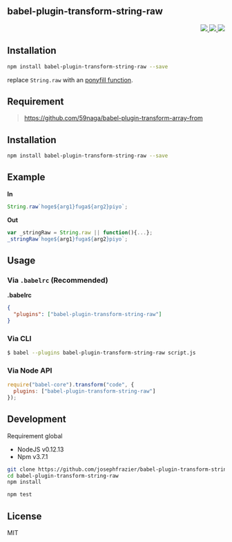 babel-plugin-transform-string-raw
---

<p align="right">
  <a href="https://npmjs.org/package/babel-plugin-transform-string-raw">
    <img src="https://img.shields.io/npm/v/babel-plugin-transform-string-raw.svg?style=flat-square">
  </a>
  <a href="https://travis-ci.org/josephfrazier/babel-plugin-transform-string-raw">
    <img src="http://img.shields.io/travis/josephfrazier/babel-plugin-transform-string-raw.svg?style=flat-square">
  </a>
  <a href="https://gemnasium.com/josephfrazier/babel-plugin-transform-string-raw">
    <img src="https://img.shields.io/gemnasium/josephfrazier/babel-plugin-transform-string-raw.svg?style=flat-square">
  </a>
</p>

Installation
---
```bash
npm install babel-plugin-transform-string-raw --save
```

replace `String.raw` with an [ponyfill function](https://github.com/59naga/string-raw).

Requirement
---
> https://github.com/59naga/babel-plugin-transform-array-from

Installation
---
```bash
npm install babel-plugin-transform-string-raw --save
```

Example
---

**In**

```js
String.raw`hoge${arg1}fuga${arg2}piyo`;
```

**Out**

```js
var _stringRaw = String.raw || function(){...};
_stringRaw`hoge${arg1}fuga${arg2}piyo`;
```

## Usage

### Via `.babelrc` (Recommended)

**.babelrc**

```json
{
  "plugins": ["babel-plugin-transform-string-raw"]
}
```

### Via CLI

```bash
$ babel --plugins babel-plugin-transform-string-raw script.js
```

### Via Node API

```js
require("babel-core").transform("code", {
  plugins: ["babel-plugin-transform-string-raw"]
});
```

Development
---
Requirement global
* NodeJS v0.12.13
* Npm v3.7.1

```bash
git clone https://github.com/josephfrazier/babel-plugin-transform-string-raw
cd babel-plugin-transform-string-raw
npm install

npm test
```

License
---
MIT
